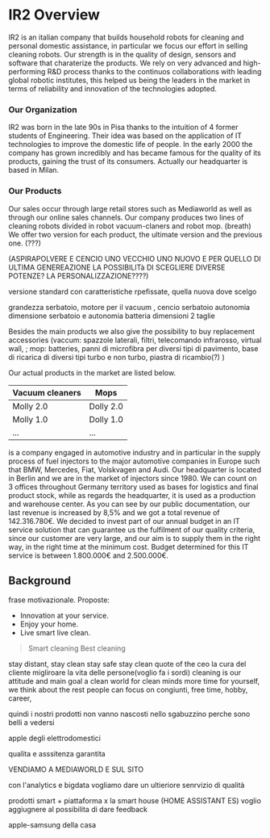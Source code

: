 # IR2 Overview

IR2 is an italian company that builds household robots for cleaning and personal domestic assistance, in particular we focus our effort in selling cleaning robots. Our strength is in the quality of design, sensors and software that charaterize the products.
We rely on very advanced and high-performing R&D process thanks to the continuos collaborations with leading global robotic institutes, this helped us being the leaders in the market in terms of reliability and innovation of the technologies adopted. 

### Our Organization
IR2 was born in the late 90s in Pisa thanks to the intuition of 4 former students of Engineering.
Their idea was based on the application of IT technologies to improve the domestic life of people.
In the early 2000 the company has grown incredibly and has became famous for the quality of its products, gaining the trust of its consumers. 
Actually our headquarter is based in Milan.
<!-- -->
<!-- How many factories? -->
<!-- Where are the factories? -->
<!-- How many employees? -->


<!-- How is the team? -->

### Our Products
Our sales occur through large retail stores such as Mediaworld as well as through our online sales channels. 
Our company  produces two lines of cleaning robots divided in robot vacuum-claners and robot mop. (breath)
We offer two version for each product, the ultimate version and the previous one. (???)

(ASPIRAPOLVERE E CENCIO    UNO VECCHIO UNO NUOVO   E PER QUELLO DI ULTIMA GENEREAZIONE LA POSSIBILITà DI SCEGLIERE DIVERSE POTENZE? LA PERSONALIZZAZIONE????)


versione standard con caratteristiche rpefissate, quella nuova dove scelgo

grandezza serbatoio, motore per il vacuum , cencio serbatoio autonomia dimensione serbatoio e autonomia batteria
dimensioni 2 taglie 
 
Besides the main products we also give the possibility to buy replacement accessories (vaccum: spazzole laterali, filtri, telecomando infrarosso, virtual wall, ; mop: batteries, panni di microfibra per diversi tipi di pavimento, base di ricarica di diversi tipi turbo e non turbo, piastra di ricambio(?) )


Our actual products in the market are listed below.

Vacuum cleaners | Mops 
-------------- | ----------
Molly 2.0  | Dolly 2.0
Molly 1.0  | Dolly 1.0
...|...




is a company engaged in automotive industry and in
particular in the supply process of fuel injectors to the major automotive companies
in Europe such that BMW, Mercedes, Fiat, Volskvagen and Audi.
Our headquarter is located in Berlin and we are in the market of injectors since 1980.
We can count on 3 offices throughout Germany territory used as bases for logistics
and final product stock, while as regards the headquarter, it is used as a production
and warehouse center.
As you can see by our public documentation, our last revenue is increased by 8,5%
and we got a total revenue of 142.316.780€.
We decided to invest part of our annual budget in an IT service solution that can
guarantee us the fulfilment of our quality criteria, since our customer are very large,
and our aim is to supply them in the right way, in the right time at the minimum cost.
Budget determined for this IT service is between 1.800.000€ and 2.500.000€.




## Background

frase motivazionale.
Proposte:
- Innovation at your service.
- Enjoy your home.
- Live smart live clean.

> Smart cleaning
> Best cleaning
>

stay distant, stay clean
stay safe stay clean
quote of the ceo
la cura del cliente
migliroare la vita delle persone(voglio fa i sordi)
cleaning is our attitude and main goal
a clean world for clean minds
more time for yourself, we think about the rest
people can focus on congiunti, free time, hobby, career, 

quindi i nostri prodotti non vanno nascosti nello sgabuzzino perche sono belli a vedersi

apple degli elettrodomestici 

qualita e asssitenza garantita 

VENDIAMO A MEDIAWORLD E SUL SITO

con l'analytics e bigdata vogliamo dare un ultieriore senrvizio di qualità

prodotti smart + piattaforma x la smart house (HOME ASSISTANT ES) voglio aggiugnere al possibilita di dare feedback 

apple-samsung della casa

